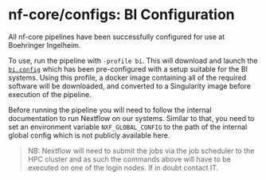 # nf-core/configs: BI Configuration

All nf-core pipelines have been successfully configured for use at Boehringer Ingelheim.

To use, run the pipeline with `-profile bi`. This will download and launch the [`bi.config`](../conf/bi.config) which has been pre-configured with a setup suitable for the BI systems. Using this profile, a docker image containing all of the required software will be downloaded, and converted to a Singularity image before execution of the pipeline.

Before running the pipeline you will need to follow the internal documentation to run Nextflow on our systems. Similar to that, you need to set an environment variable `NXF_GLOBAL_CONFIG` to the path of the internal global config which is not publicly available here.

>NB: Nextflow will need to submit the jobs via the job scheduler to the HPC cluster and as such the commands above will have to be executed on one of the login nodes. If in doubt contact IT.
